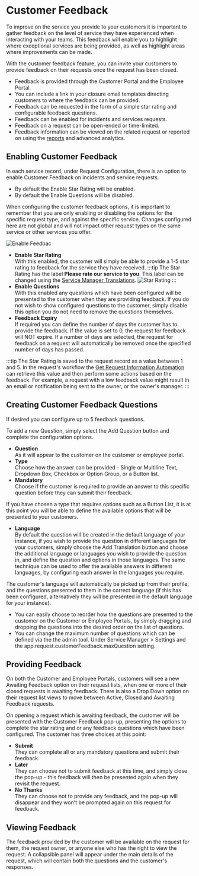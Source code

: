 # Customer Feedback
To improve on the service you provide to your customers it is important to gather feedback on the level of service they have experienced when interacting with your teams. This feedback will enable you to highlight where exceptional services are being provided, as well as highlight areas where improvements can be made.

With the customer feedback feature, you can invite your customers to provide feedback on their requests once the request has been closed.
* Feedback is provided through the Customer Portal and the Employee Portal.
* You can include a link in your closure email templates directing customers to where the feedback can be provided.
* Feedback can be requested in the form of a simple star rating and configurable feedback questions.
* Feedback can be enabled for incidents and services requests.
* Feedback on a request can be open-ended or time-limited.
* Feedback information can be viewed on the related request or reported on using the [reports](/servicemanager-config/reporting/reports) and advanced analytics.

## Enabling Customer Feedback
In each service record, under Request Configuration, there is an option to enable Customer Feedback on incidents and service requests.
* By default the Enable Star Rating will be enabled.
* By default the Enable Questions will be disabled.

When configuring the customer feedback options, it is important to remember that you are only enabling or disabling the options for the specific request type, and against the specific service. Changes configured here are not global and will not impact other request types on the same service or other services you offer.

![Enable Feedbac](/_books/servicemanager-user-guide/images/enable-customer-feedback.png)

* **Enable Star Rating**<br>With this enabled, the customer will simply be able to provide a 1-5 star rating to feedback for the service they have received.
    :::tip
    The Star Rating has the label **Please rate our service to you**.  This label can be changed using the [Service Manager Translations](/servicemanager-config/customize/service-manager-translations). ![Star Rating](/_books/servicemanager-user-guide/images/star-rating.png)
    :::
* **Enable Questions**<br>With this enabled any questions which have been configured will be presented to the customer when they are providing feedback. If you do not wish to show configured questions to the customer, simply disable this option you do not need to remove the questions themselves.
* **Feedback Expiry**<br>If required you can define the number of days the customer has to provide the feedback. If the value is set to 0, the request for feedback will NOT expire. If a number of days are selected, the request for feedback on a request will automatically be removed once the specified number of days has passed.

:::tip
The Star Rating is saved to the request record as a value between 1 and 5.  In the request's workflow the [Get Request Information Automation](/servicemanager-config/customize/workflows/service-manager-workflows#get-request-information) can retrieve this value and then perform some actions based on the feedback.  For example, a request with a low feedback value might result in an email or notification being sent to the owner, or the owner's manager.
:::
## Creating Customer Feedback Questions
If desired you can configure up to 5 feedback questions.

To add a new Question, simply select the Add Question button and complete the configuration options.

* **Question**<br>As it will appear to the customer on the customer or employee portal.
* **Type**<br>Choose how the answer can be provided - Single or Multiline Text, Dropdown Box, Checkbox or Option Group, or a Button list.
* **Mandatory**<br>Choose if the customer is required to provide an answer to this specific question before they can submit their feedback.

If you have chosen a type that requires options such as a Button List, it is at this point you will be able to define the available options that will be presented to your customers.

* **Language**<br>By default the question will be created in the default language of your instance, if you wish to provide the question in different languages for your customers, simply choose the Add Translation button and choose the additional language or languages you wish to provide the question in, and define the question and options in those languages.
The same technique can be used to offer the available answers in different languages, by configuring each answer in the languages you require.

The customer's language will automatically be picked up from their profile, and the questions presented to them in the correct language (if this has been configured, alternatively they will be presented in the default language for your instance).

* You can easily choose to reorder how the questions are presented to the customer on the Customer or Employee Portals, by simply dragging and dropping the questions into the desired order on the list of questions.
* You can change the maximum number of questions which can be defined via the the admin tool. Under Service Manager > Settings and the app.request.customerFeedback.maxQuestion setting.

## Providing Feedback
On both the Customer and Employee Portals, customers will see a new Awaiting Feedback option on their request lists, when one or more of their closed requests is awaiting feedback. There is also a Drop Down option on their request list views to move between Active, Closed and Awaiting Feedback requests.

On opening a request which is awaiting feedback, the customer will be presented with the Customer Feedback pop-up, presenting the options to complete the star rating and or any feedback questions which have been configured. The customer has three choices at this point:

* **Submit**<br>They can complete all or any mandatory questions and submit their feedback.
* **Later**<br> They can choose not to submit feedback at this time, and simply close the pop-up - this feedback will then be presented again when they revisit the request.
* **No Thanks**<br>They can choose not to provide any feedback, and the pop-up will disappear and they won't be prompted again on this request for feedback.

## Viewing Feedback
The feedback provided by the customer will be available on the request for them, the request owner, or anyone else who has the right to view the request. A collapsible panel will appear under the main details of the request, which will contain both the questions and the customer's responses.